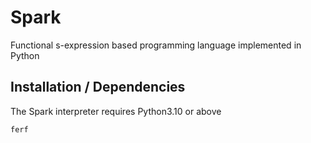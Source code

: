 # Spark
Functional s-expression based programming language implemented in Python

## Installation / Dependencies
The Spark interpreter requires Python3.10 or above
```
ferf
```

